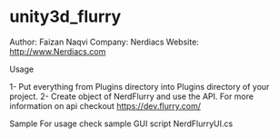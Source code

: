 unity3d_flurry
==============

Author: Faizan Naqvi
Company: Nerdiacs 
Website: http://www.Nerdiacs.com

Usage

1- Put everything from Plugins directory into Plugins directory of your project.
2- Create object of NerdFlurry and use the API. For more information on api checkout https://dev.flurry.com/

Sample
For usage check sample GUI script NerdFlurryUI.cs


